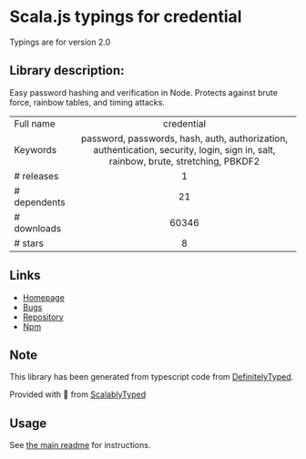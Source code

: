 
# Scala.js typings for credential

Typings are for version 2.0

## Library description:
Easy password hashing and verification in Node. Protects against brute force, rainbow tables, and timing attacks.

|                    |                 |
| ------------------ | :-------------: |
| Full name          | credential |
| Keywords           | password, passwords, hash, auth, authorization, authentication, security, login, sign in, salt, rainbow, brute, stretching, PBKDF2 |
| # releases         | 1 |
| # dependents       | 21 |
| # downloads        | 60346 |
| # stars            | 8 |

## Links
- [Homepage](https://github.com/ericelliott/credential#readme)
- [Bugs](https://github.com/ericelliott/credential/issues)
- [Repository](https://github.com/ericelliott/credential)
- [Npm](https://www.npmjs.com/package/credential)
    


## Note
This library has been generated from typescript code from [DefinitelyTyped](https://definitelytyped.org).

Provided with :purple_heart: from [ScalablyTyped](https://github.com/oyvindberg/ScalablyTyped)

## Usage
See [the main readme](../../readme.md) for instructions.


